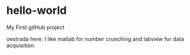 hello-world
===========

My First gitHub project

oestrada here. I like matlab for number crunching and labview for data acquisition.
